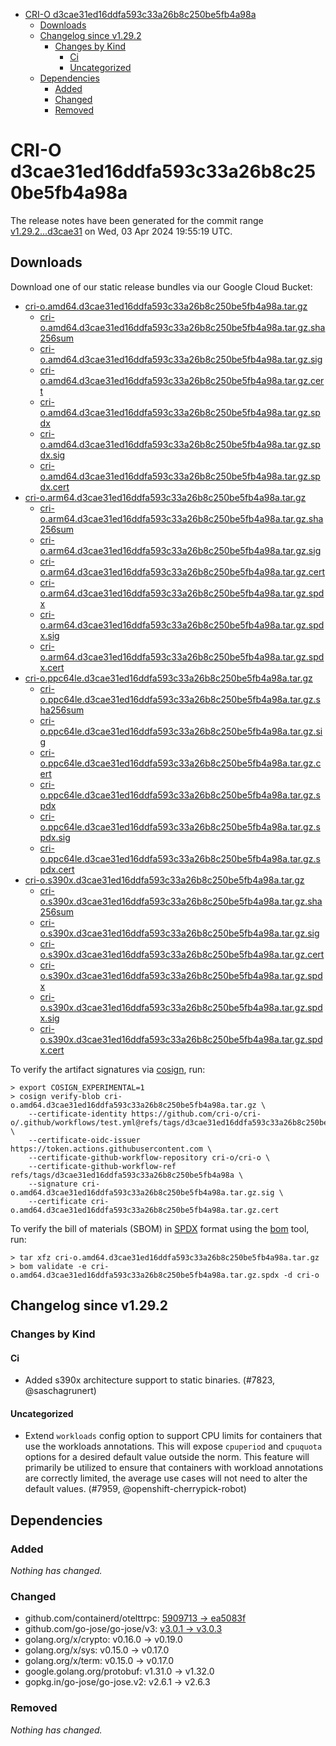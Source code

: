 - [CRI-O d3cae31ed16ddfa593c33a26b8c250be5fb4a98a](#cri-o-d3cae31ed16ddfa593c33a26b8c250be5fb4a98a)
  - [Downloads](#downloads)
  - [Changelog since v1.29.2](#changelog-since-v1292)
    - [Changes by Kind](#changes-by-kind)
      - [Ci](#ci)
      - [Uncategorized](#uncategorized)
  - [Dependencies](#dependencies)
    - [Added](#added)
    - [Changed](#changed)
    - [Removed](#removed)

# CRI-O d3cae31ed16ddfa593c33a26b8c250be5fb4a98a

The release notes have been generated for the commit range
[v1.29.2...d3cae31](https://github.com/cri-o/cri-o/compare/v1.29.2...d3cae31ed16ddfa593c33a26b8c250be5fb4a98a) on Wed, 03 Apr 2024 19:55:19 UTC.

## Downloads

Download one of our static release bundles via our Google Cloud Bucket:

- [cri-o.amd64.d3cae31ed16ddfa593c33a26b8c250be5fb4a98a.tar.gz](https://storage.googleapis.com/cri-o/artifacts/cri-o.amd64.d3cae31ed16ddfa593c33a26b8c250be5fb4a98a.tar.gz)
  - [cri-o.amd64.d3cae31ed16ddfa593c33a26b8c250be5fb4a98a.tar.gz.sha256sum](https://storage.googleapis.com/cri-o/artifacts/cri-o.amd64.d3cae31ed16ddfa593c33a26b8c250be5fb4a98a.tar.gz.sha256sum)
  - [cri-o.amd64.d3cae31ed16ddfa593c33a26b8c250be5fb4a98a.tar.gz.sig](https://storage.googleapis.com/cri-o/artifacts/cri-o.amd64.d3cae31ed16ddfa593c33a26b8c250be5fb4a98a.tar.gz.sig)
  - [cri-o.amd64.d3cae31ed16ddfa593c33a26b8c250be5fb4a98a.tar.gz.cert](https://storage.googleapis.com/cri-o/artifacts/cri-o.amd64.d3cae31ed16ddfa593c33a26b8c250be5fb4a98a.tar.gz.cert)
  - [cri-o.amd64.d3cae31ed16ddfa593c33a26b8c250be5fb4a98a.tar.gz.spdx](https://storage.googleapis.com/cri-o/artifacts/cri-o.amd64.d3cae31ed16ddfa593c33a26b8c250be5fb4a98a.tar.gz.spdx)
  - [cri-o.amd64.d3cae31ed16ddfa593c33a26b8c250be5fb4a98a.tar.gz.spdx.sig](https://storage.googleapis.com/cri-o/artifacts/cri-o.amd64.d3cae31ed16ddfa593c33a26b8c250be5fb4a98a.tar.gz.spdx.sig)
  - [cri-o.amd64.d3cae31ed16ddfa593c33a26b8c250be5fb4a98a.tar.gz.spdx.cert](https://storage.googleapis.com/cri-o/artifacts/cri-o.amd64.d3cae31ed16ddfa593c33a26b8c250be5fb4a98a.tar.gz.spdx.cert)
- [cri-o.arm64.d3cae31ed16ddfa593c33a26b8c250be5fb4a98a.tar.gz](https://storage.googleapis.com/cri-o/artifacts/cri-o.arm64.d3cae31ed16ddfa593c33a26b8c250be5fb4a98a.tar.gz)
  - [cri-o.arm64.d3cae31ed16ddfa593c33a26b8c250be5fb4a98a.tar.gz.sha256sum](https://storage.googleapis.com/cri-o/artifacts/cri-o.arm64.d3cae31ed16ddfa593c33a26b8c250be5fb4a98a.tar.gz.sha256sum)
  - [cri-o.arm64.d3cae31ed16ddfa593c33a26b8c250be5fb4a98a.tar.gz.sig](https://storage.googleapis.com/cri-o/artifacts/cri-o.arm64.d3cae31ed16ddfa593c33a26b8c250be5fb4a98a.tar.gz.sig)
  - [cri-o.arm64.d3cae31ed16ddfa593c33a26b8c250be5fb4a98a.tar.gz.cert](https://storage.googleapis.com/cri-o/artifacts/cri-o.arm64.d3cae31ed16ddfa593c33a26b8c250be5fb4a98a.tar.gz.cert)
  - [cri-o.arm64.d3cae31ed16ddfa593c33a26b8c250be5fb4a98a.tar.gz.spdx](https://storage.googleapis.com/cri-o/artifacts/cri-o.arm64.d3cae31ed16ddfa593c33a26b8c250be5fb4a98a.tar.gz.spdx)
  - [cri-o.arm64.d3cae31ed16ddfa593c33a26b8c250be5fb4a98a.tar.gz.spdx.sig](https://storage.googleapis.com/cri-o/artifacts/cri-o.arm64.d3cae31ed16ddfa593c33a26b8c250be5fb4a98a.tar.gz.spdx.sig)
  - [cri-o.arm64.d3cae31ed16ddfa593c33a26b8c250be5fb4a98a.tar.gz.spdx.cert](https://storage.googleapis.com/cri-o/artifacts/cri-o.arm64.d3cae31ed16ddfa593c33a26b8c250be5fb4a98a.tar.gz.spdx.cert)
- [cri-o.ppc64le.d3cae31ed16ddfa593c33a26b8c250be5fb4a98a.tar.gz](https://storage.googleapis.com/cri-o/artifacts/cri-o.ppc64le.d3cae31ed16ddfa593c33a26b8c250be5fb4a98a.tar.gz)
  - [cri-o.ppc64le.d3cae31ed16ddfa593c33a26b8c250be5fb4a98a.tar.gz.sha256sum](https://storage.googleapis.com/cri-o/artifacts/cri-o.ppc64le.d3cae31ed16ddfa593c33a26b8c250be5fb4a98a.tar.gz.sha256sum)
  - [cri-o.ppc64le.d3cae31ed16ddfa593c33a26b8c250be5fb4a98a.tar.gz.sig](https://storage.googleapis.com/cri-o/artifacts/cri-o.ppc64le.d3cae31ed16ddfa593c33a26b8c250be5fb4a98a.tar.gz.sig)
  - [cri-o.ppc64le.d3cae31ed16ddfa593c33a26b8c250be5fb4a98a.tar.gz.cert](https://storage.googleapis.com/cri-o/artifacts/cri-o.ppc64le.d3cae31ed16ddfa593c33a26b8c250be5fb4a98a.tar.gz.cert)
  - [cri-o.ppc64le.d3cae31ed16ddfa593c33a26b8c250be5fb4a98a.tar.gz.spdx](https://storage.googleapis.com/cri-o/artifacts/cri-o.ppc64le.d3cae31ed16ddfa593c33a26b8c250be5fb4a98a.tar.gz.spdx)
  - [cri-o.ppc64le.d3cae31ed16ddfa593c33a26b8c250be5fb4a98a.tar.gz.spdx.sig](https://storage.googleapis.com/cri-o/artifacts/cri-o.ppc64le.d3cae31ed16ddfa593c33a26b8c250be5fb4a98a.tar.gz.spdx.sig)
  - [cri-o.ppc64le.d3cae31ed16ddfa593c33a26b8c250be5fb4a98a.tar.gz.spdx.cert](https://storage.googleapis.com/cri-o/artifacts/cri-o.ppc64le.d3cae31ed16ddfa593c33a26b8c250be5fb4a98a.tar.gz.spdx.cert)
- [cri-o.s390x.d3cae31ed16ddfa593c33a26b8c250be5fb4a98a.tar.gz](https://storage.googleapis.com/cri-o/artifacts/cri-o.s390x.d3cae31ed16ddfa593c33a26b8c250be5fb4a98a.tar.gz)
  - [cri-o.s390x.d3cae31ed16ddfa593c33a26b8c250be5fb4a98a.tar.gz.sha256sum](https://storage.googleapis.com/cri-o/artifacts/cri-o.s390x.d3cae31ed16ddfa593c33a26b8c250be5fb4a98a.tar.gz.sha256sum)
  - [cri-o.s390x.d3cae31ed16ddfa593c33a26b8c250be5fb4a98a.tar.gz.sig](https://storage.googleapis.com/cri-o/artifacts/cri-o.s390x.d3cae31ed16ddfa593c33a26b8c250be5fb4a98a.tar.gz.sig)
  - [cri-o.s390x.d3cae31ed16ddfa593c33a26b8c250be5fb4a98a.tar.gz.cert](https://storage.googleapis.com/cri-o/artifacts/cri-o.s390x.d3cae31ed16ddfa593c33a26b8c250be5fb4a98a.tar.gz.cert)
  - [cri-o.s390x.d3cae31ed16ddfa593c33a26b8c250be5fb4a98a.tar.gz.spdx](https://storage.googleapis.com/cri-o/artifacts/cri-o.s390x.d3cae31ed16ddfa593c33a26b8c250be5fb4a98a.tar.gz.spdx)
  - [cri-o.s390x.d3cae31ed16ddfa593c33a26b8c250be5fb4a98a.tar.gz.spdx.sig](https://storage.googleapis.com/cri-o/artifacts/cri-o.s390x.d3cae31ed16ddfa593c33a26b8c250be5fb4a98a.tar.gz.spdx.sig)
  - [cri-o.s390x.d3cae31ed16ddfa593c33a26b8c250be5fb4a98a.tar.gz.spdx.cert](https://storage.googleapis.com/cri-o/artifacts/cri-o.s390x.d3cae31ed16ddfa593c33a26b8c250be5fb4a98a.tar.gz.spdx.cert)

To verify the artifact signatures via [cosign](https://github.com/sigstore/cosign), run:

```console
> export COSIGN_EXPERIMENTAL=1
> cosign verify-blob cri-o.amd64.d3cae31ed16ddfa593c33a26b8c250be5fb4a98a.tar.gz \
    --certificate-identity https://github.com/cri-o/cri-o/.github/workflows/test.yml@refs/tags/d3cae31ed16ddfa593c33a26b8c250be5fb4a98a \
    --certificate-oidc-issuer https://token.actions.githubusercontent.com \
    --certificate-github-workflow-repository cri-o/cri-o \
    --certificate-github-workflow-ref refs/tags/d3cae31ed16ddfa593c33a26b8c250be5fb4a98a \
    --signature cri-o.amd64.d3cae31ed16ddfa593c33a26b8c250be5fb4a98a.tar.gz.sig \
    --certificate cri-o.amd64.d3cae31ed16ddfa593c33a26b8c250be5fb4a98a.tar.gz.cert
```

To verify the bill of materials (SBOM) in [SPDX](https://spdx.org) format using the [bom](https://sigs.k8s.io/bom) tool, run:

```console
> tar xfz cri-o.amd64.d3cae31ed16ddfa593c33a26b8c250be5fb4a98a.tar.gz
> bom validate -e cri-o.amd64.d3cae31ed16ddfa593c33a26b8c250be5fb4a98a.tar.gz.spdx -d cri-o
```

## Changelog since v1.29.2

### Changes by Kind

#### Ci
 - Added s390x architecture support to static binaries. (#7823, @saschagrunert)

#### Uncategorized
 - Extend `workloads` config option to support CPU limits for containers that use the workloads annotations. This will expose `cpuperiod` and `cpuquota` options for a desired default value outside the norm. This feature will primarily be utilized to ensure that containers with workload annotations are correctly limited, the average use cases will not need to alter the default values. (#7959, @openshift-cherrypick-robot)

## Dependencies

### Added
_Nothing has changed._

### Changed
- github.com/containerd/otelttrpc: [5909713 → ea5083f](https://github.com/containerd/otelttrpc/compare/5909713...ea5083f)
- github.com/go-jose/go-jose/v3: [v3.0.1 → v3.0.3](https://github.com/go-jose/go-jose/v3/compare/v3.0.1...v3.0.3)
- golang.org/x/crypto: v0.16.0 → v0.19.0
- golang.org/x/sys: v0.15.0 → v0.17.0
- golang.org/x/term: v0.15.0 → v0.17.0
- google.golang.org/protobuf: v1.31.0 → v1.32.0
- gopkg.in/go-jose/go-jose.v2: v2.6.1 → v2.6.3

### Removed
_Nothing has changed._
